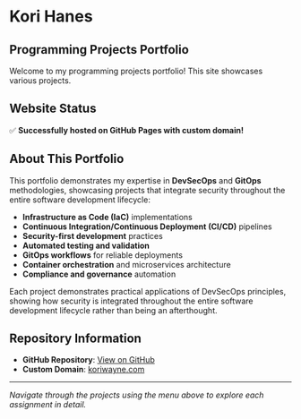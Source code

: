# Kori Hanes
## Programming Projects Portfolio

Welcome to my programming projects portfolio! This site showcases various projects.

## Website Status
✅ **Successfully hosted on GitHub Pages with custom domain!**

## About This Portfolio

This portfolio demonstrates my expertise in **DevSecOps** and **GitOps** methodologies, showcasing projects that integrate security throughout the entire software development lifecycle:

- **Infrastructure as Code (IaC)** implementations
- **Continuous Integration/Continuous Deployment (CI/CD)** pipelines
- **Security-first development** practices
- **Automated testing and validation**
- **GitOps workflows** for reliable deployments
- **Container orchestration** and microservices architecture
- **Compliance and governance** automation

Each project demonstrates practical applications of DevSecOps principles, showing how security is integrated throughout the entire software development lifecycle rather than being an afterthought.

## Repository Information
- **GitHub Repository**: [View on GitHub](https://github.com/KurhyWns/static_site_test)
- **Custom Domain**: [koriwayne.com](https://koriwayne.com)

---

*Navigate through the projects using the menu above to explore each assignment in detail.*

